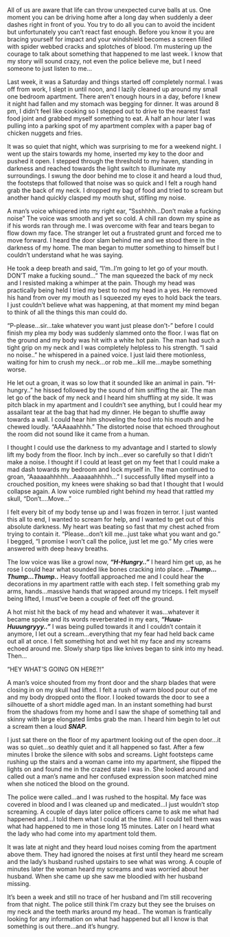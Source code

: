 All of us are aware that life can throw unexpected curve balls at us. One moment you can be driving home after a long day when suddenly a deer dashes right in front of you. You try to do all you can to avoid the incident but unfortunately you can’t react fast enough. Before you know it you are bracing yourself for impact and your windshield becomes a screen filled with spider webbed cracks and splotches of blood. I’m mustering up the courage to talk about something that happened to me last week. I know that my story will sound crazy, not even the police believe me, but I need someone to just listen to me...

Last week, it was a Saturday and things started off completely normal. I was off from work, I slept in until noon, and I lazily cleaned up around my small one bedroom apartment. There aren't enough hours in a day, before I knew it night had fallen and my stomach was begging for dinner. It was around 8 pm, I didn’t feel like cooking so I stepped out to drive to the nearest fast food joint and grabbed myself something to eat. A half an hour later I was pulling into a parking spot of my apartment complex with a paper bag of chicken nuggets and fries. 

It was so quiet that night, which was surprising to me for a weekend night. I went up the stairs towards my home, inserted my key to the door and pushed it open. I stepped through the threshold to my haven, standing in darkness and reached towards the light switch to illuminate my surroundings. I swung the door behind me to close it and heard a loud thud, the footsteps that followed that noise was so quick and I felt a rough hand grab the back of my neck. I dropped my bag of food and tried to scream but another hand quickly clasped my mouth shut, stifling my noise. 

A man’s voice whispered into my right ear, “Ssshhhh…Don’t make a fucking noise” The voice was smooth and yet so cold. A chill ran down my spine as if his words ran through me. I was overcome with fear and tears began to flow down my face. The stranger let out a frustrated grunt and forced me to move forward. I heard the door slam behind me and we stood there in the darkness of my home. The man began to mutter something to himself but I couldn’t understand what he was saying. 

He took a deep breath and said, “I’m..I’m going to let go of your mouth. DON’T make a fucking sound…” The man squeezed the back of my neck and I resisted making a whimper at the pain. Though my head was practically being held I tried my best to nod my head in a yes. He removed his hand from over my mouth as I squeezed my eyes to hold back the tears. I just couldn’t believe what was happening, at that moment my mind began to think of all the things this man could do. 

“P-please…sir…take whatever you want just please don’t-” before I could finish my plea my body was suddenly slammed onto the floor. I was flat on the ground and my body was hit with a white hot pain. The man had such a tight grip on my neck and I was completely helpless to his strength. “I said no noise..” he whispered in a pained voice. I just laid there motionless, waiting for him to crush my neck…or rob me…kill me…maybe something worse.

He let out a groan, it was so low that it sounded like an animal in pain. “H-hungry..” he hissed followed by the sound of him sniffing the air. The man let go of the back of my neck and I heard him shuffling at my side. It was pitch black in my apartment and I couldn’t see anything, but I could hear my assailant tear at the bag that had my dinner. He began to shuffle away towards a wall. I could hear him shoveling the food into his mouth and he chewed loudly. “AAAaaahhhh.” The distorted noise that echoed throughout the room did not sound like it came from a human.

I thought I could use the darkness to my advantage and I started to slowly lift my body from the floor. Inch by inch…ever so carefully so that I didn’t make a noise. I thought if I could at least get on my feet that I could make a mad dash towards my bedroom and lock myself in. The man continued to groan, “Aaaaaahhhhh…Aaaaaahhhhh…” I successfully lifted myself into a crouched position, my knees were shaking so bad that I thought that I would collapse again. A low voice rumbled right behind my head that rattled my skull, “Don’t….Move…” 

I felt every bit of my body tense up and I was frozen in terror. I just wanted this all to end, I wanted to scream for help, and I wanted to get out of this absolute darkness. My heart was beating so fast that my chest ached from trying to contain it. “Please…don’t kill me…just take what you want and go.” I begged, “I promise I won’t call the police, just let me go.” My cries were answered with deep heavy breaths. 

The low voice was like a growl now, ***“H-Hungry..”*** I heard him get up, as he rose I could hear what sounded like bones cracking into place. ***..Thump…Thump…Thump..*** Heavy footfall approached me and I could hear the decorations in my apartment rattle with each step. I felt something grab my arms, hands…massive hands that wrapped around my triceps. I felt myself being lifted, I must’ve been a couple of feet off the ground. 

A hot mist hit the back of my head and whatever it was…whatever it became spoke and its words reverberated in my ears, ***“Huuu-Huuungryyy..”*** I was being pulled towards it and I couldn’t contain it anymore, I let out a scream…everything that my fear had held back came out all at once. I felt something hot and wet hit my face and my screams echoed around me. Slowly sharp tips like knives began to sink into my head. Then…

“HEY WHAT’S GOING ON HERE?!” 

A man’s voice shouted from my front door and the sharp blades that were closing in on my skull had lifted. I felt a rush of warm blood pour out of me and my body dropped onto the floor. I looked towards the door to see a silhouette of a short middle aged man. In an instant something had burst from the shadows from my home and I saw the shape of something tall and skinny with large elongated limbs grab the man. I heard him begin to let out a scream then a loud ***SNAP.*** 

I just sat there on the floor of my apartment looking out of the open door…it was so quiet…so deathly quiet and it all happened so fast. After a few minutes I broke the silence with sobs and screams. Light footsteps came rushing up the stairs and a woman came into my apartment, she flipped the lights on and found me in the crazed state I was in. She looked around and called out a man’s name and her confused expression soon matched mine when she noticed the blood on the ground. 

The police were called…and I was rushed to the hospital. My face was covered in blood and I was cleaned up and medicated…I just wouldn’t stop screaming. A couple of days later police officers came to ask me what had happened and…I told them what I could at the time. All I could tell them was what had happened to me in those long 15 minutes. Later on I heard what the lady who had come into my apartment told them. 

It was late at night and they heard loud noises coming from the apartment above them. They had ignored the noises at first until they heard me scream and the lady’s husband rushed upstairs to see what was wrong. A couple of minutes later the woman heard my screams and was worried about her husband. When she came up she saw me bloodied with her husband missing. 

It’s been a week and still no trace of her husband and I’m still recovering from that night. The police still think I’m crazy but they see the bruises on my neck and the teeth marks around my head.. The woman is frantically looking for any information on what had happened but all I know is that something is out there…and it’s hungry.
